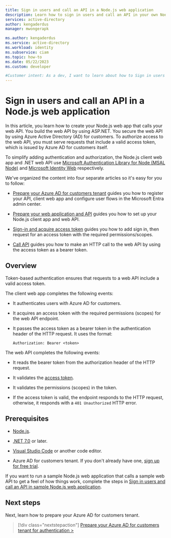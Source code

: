 ```yaml
---
title: Sign in users and call an API in a Node.js web application 
description: Learn how to sign in users and call an API in your own Node.js web application 
services: active-directory
author: kengaderdus
manager: mwongerapk

ms.author: kengaderdus
ms.service: active-directory
ms.workload: identity
ms.subservice: ciam
ms.topic: how-to
ms.date: 05/22/2023
ms.custom: developer

#Customer intent: As a dev, I want to learn about how to Sign in users and call an API in your own Node.js web application by using Azure Active Directory (Azure AD) for customers tenant.
---
```


# Sign in users and call an API in a Node.js web application 

In this article, you learn how to create your Node.js web app that calls your web API. You build the web API by using ASP.NET. You secure the web API by using Azure Active Directory (AD) for customers. To authorize access to the web API, you must serve requests that include a valid access token, which is issued by Azure AD for customers itself.

To simplify adding authentication and authorization, the Node.js client web app and .NET web API use [Microsoft Authentication Library for Node (MSAL Node)](https://github.com/AzureAD/microsoft-authentication-library-for-js/tree/dev/lib/msal-node) and [Microsoft Identity Web](../../develop/microsoft-identity-web.md) respectively.

We've organized the content into four separate articles so it's easy for you to follow:

- [Prepare your Azure AD for customers tenant](how-to-web-app-node-sign-in-call-api-prepare-tenant.md) guides you how to register your API, client web app and configure user flows in the Microsoft Entra admin center.

- [Prepare your web application and API](how-to-web-app-node-sign-in-call-api-prepare-app.md) guides you how to set up your Node.js client app and web API.

- [Sign-in and acquire access token](how-to-web-app-node-sign-in-call-api-sign-in-acquire-access-token.md) guides you how to add sign in, then request for an access token with the required permissions/scopes.

- [Call API](how-to-web-app-node-sign-in-call-api-call-api.md) guides you how to make an HTTP call to the web API by using the access token as a bearer token.

## Overview

Token-based authentication ensures that requests to a web API include a valid access token.

The client web app completes the following events:

- It authenticates users with Azure AD for customers.

- It acquires an access token with the required permissions (scopes) for the web API endpoint.

- It passes the access token as a bearer token in the authentication header of the HTTP request. It uses the format:

    ```http
    Authorization: Bearer <token>
    ```
The web API completes the following events:

- It reads the bearer token from the authorization header of the HTTP request.

- It validates the [access token](../../develop/access-tokens.md#validate-tokens).

- It validates the permissions (scopes) in the token.

- If the access token is valid, the endpoint responds to the HTTP request, otherwise, it responds with a `401 Unauthorized` HTTP error. 

## Prerequisites

- [Node.js](https://nodejs.org).

- [.NET 7.0](https://dotnet.microsoft.com/learn/dotnet/hello-world-tutorial/install) or later. 

- [Visual Studio Code](https://code.visualstudio.com/download) or another code editor.

- Azure AD for customers tenant. If you don't already have one, [sign up for free trial](https://aka.ms/ciam-free-trial?wt.mc_id=ciamcustomertenantfreetrial_linkclick_content_cnl).


If you want to run a sample Node.js web application that calls a sample web API to get a feel of how things work, complete the steps in [Sign in users and call an API in sample Node.js web application](how-to-web-app-node-sample-sign-in-call-api.md).

## Next steps

Next, learn how to prepare your Azure AD for customers tenant.

> [!div class="nextstepaction"]
> [Prepare your Azure AD for customers tenant for authentication >](how-to-web-app-node-sign-in-call-api-prepare-tenant.md)
